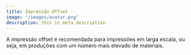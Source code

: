 ```yaml
---
title: Impressão Offset
image: "/images/avatar.png"
description: this is meta description
---
```


A impressão offset é recomendada para impressões em larga escala, ou seja, em produções com um número mais elevado de materiais.
